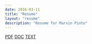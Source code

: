 ```yaml
---
date: 2016-03-11
title: "Resume"
layout: "resume"
description: "Resume for Marvin Pinto"
---
```


<a class="btn btn-default btn-sm" target="_blank" href="/resume/marvin-pinto-resume.pdf" rel="noreferrer"><i class="fa fa-file-pdf-o"></i> PDF</a>
<a class="btn btn-default btn-sm" target="_blank" href="/resume/marvin-pinto-resume.doc" rel="noreferrer"><i class="fa fa-file-word-o"></i> DOC</a>
<a class="btn btn-default btn-sm" target="_blank" href="/resume/marvin-pinto-resume.txt" rel="noreferrer"><i class="fa fa-file-text-o"></i> TEXT</a>
